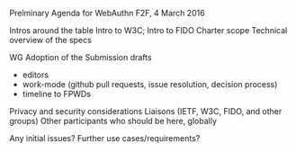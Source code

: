 Prelminary Agenda for WebAuthn F2F, 4 March 2016

Intros around the table
Intro to W3C; Intro to FIDO
Charter scope
Technical overview of the specs

WG Adoption of the Submission drafts
  - editors
  - work-mode (github pull requests, issue resolution, decision process)
  - timeline to FPWDs

Privacy and security considerations
Liaisons (IETF, W3C, FIDO, and other groups)
Other participants who should be here, globally

Any initial issues?
Further use cases/requirements?

